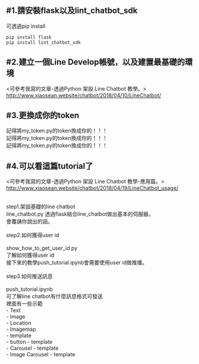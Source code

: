 #1.請安裝flask以及lint_chatbot_sdk<br>
---
可透過pip install<br>
~~~
pip install flask
pip install lint_chatbot_sdk
~~~

#2.建立一個Line Develop帳號，以及建置最基礎的環境<br>
---
<可參考我寫的文章-透過Python 架設 Line Chatbot 教學。><br>
http://www.xiaosean.website/chatbot/2018/04/10/LineChatbot/
<br>

#3.更換成你的token
---
記得將my_token.py的token換成你的！！！<br>
記得將my_token.py的token換成你的！！！<br>
記得將my_token.py的token換成你的！！！<br>

#4.可以看這篇tutorial了
---
<可參考我寫的文章-透過Python 架設 Line Chatbot 教學-應用篇。><br>
http://www.xiaosean.website/chatbot/2018/04/19/LineChatbot_usage/
<br>

<br>step1.架設基礎的line chatbot<br>
	line_chatbot.py
	透過flask結合line_chatbot做出基本的伺服器，<br>
	會覆誦你說出的話。<br>
<br>step2.如何獲得user id<br>	
	show_how_to_get_user_id.py<br>
	了解如何獲得user id<br>
	接下來的教學push_tutorial.ipynb會需要使用user id做推播。<br>
<br>step3.如何推送訊息<br>	
	push_tutorial.ipynb<br>
	可了解line chatbot有什麼訊息格式可發送<br>
	裡面有一些示範<br>
	- Text<br>
	- Image<br>
	- Location<br>
	- Imagemap<br>
	- template<br>
		- button - template<br>
		- Carousel - template<br>
		- Image Carousel - template<br>